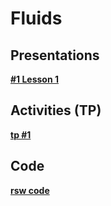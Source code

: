 

#  Fluids

##  Presentations


**[#1 Lesson 1 ][p1]**  

  [p1]: Fluid1_2019.pdf


  
##  Activities (TP)

**[tp #1 ][a1]**  

  [a1]: Activity1.pdf

  
##  Code

**[rsw code ][c1]**  

  [c1]: rsw.py
